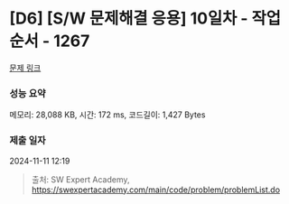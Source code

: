 # [D6] [S/W 문제해결 응용] 10일차 - 작업순서 - 1267 

[문제 링크](https://swexpertacademy.com/main/code/problem/problemDetail.do?contestProbId=AV18TrIqIwUCFAZN) 

### 성능 요약

메모리: 28,088 KB, 시간: 172 ms, 코드길이: 1,427 Bytes

### 제출 일자

2024-11-11 12:19



> 출처: SW Expert Academy, https://swexpertacademy.com/main/code/problem/problemList.do